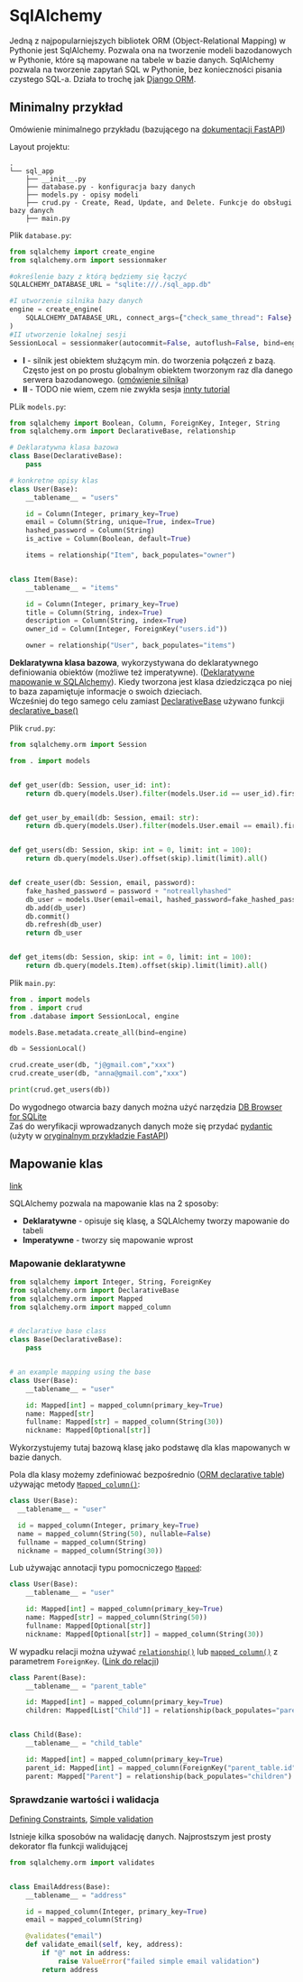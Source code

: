 # SqlAlchemy

Jedną z najpopularniejszych bibliotek ORM (Object-Relational Mapping) w Pythonie jest SqlAlchemy. Pozwala ona na tworzenie modeli bazodanowych w Pythonie, które są mapowane na tabele w bazie danych. SqlAlchemy pozwala na tworzenie zapytań SQL w Pythonie, bez konieczności pisania czystego SQL-a.
Działa to trochę jak [Django ORM](../Webówka🌍/9_django.md).


## Minimalny przykład

Omówienie minimalnego przykładu (bazującego na [dokumentacji FastAPI](https://fastapi.tiangolo.com/tutorial/sql-databases/))

Layout projektu:

```
.
└── sql_app
    ├── __init__.py
    ├── database.py - konfiguracja bazy danych
    ├── models.py - opisy modeli
    ├── crud.py - Create, Read, Update, and Delete. Funkcje do obsługi bazy danych
    ├── main.py
```

Plik `database.py`:

```py
from sqlalchemy import create_engine
from sqlalchemy.orm import sessionmaker

#określenie bazy z którą będziemy się łączyć
SQLALCHEMY_DATABASE_URL = "sqlite:///./sql_app.db"

#I utworzenie silnika bazy danych
engine = create_engine(
    SQLALCHEMY_DATABASE_URL, connect_args={"check_same_thread": False}
)
#II utworzenie lokalnej sesji
SessionLocal = sessionmaker(autocommit=False, autoflush=False, bind=engine)
```

- **I** - silnik jest obiektem służącym min. do tworzenia połączeń z bazą. Często jest on po prostu globalnym obiektem tworzonym raz dla danego serwera bazodanowego. ([omówienie silnika](https://docs.sqlalchemy.org/en/20/tutorial/engine.html#tutorial-engine))
- **II** - TODO nie wiem, czem nie zwykła sesja [innty tutorial](https://docs.sqlalchemy.org/en/20/tutorial/dbapi_transactions.html#executing-with-an-orm-session)

PLik ``models.py``:

```py
from sqlalchemy import Boolean, Column, ForeignKey, Integer, String
from sqlalchemy.orm import DeclarativeBase, relationship

# Deklaratywna klasa bazowa
class Base(DeclarativeBase):
    pass

# konkretne opisy klas
class User(Base):
    __tablename__ = "users"

    id = Column(Integer, primary_key=True)
    email = Column(String, unique=True, index=True)
    hashed_password = Column(String)
    is_active = Column(Boolean, default=True)

    items = relationship("Item", back_populates="owner")


class Item(Base):
    __tablename__ = "items"

    id = Column(Integer, primary_key=True)
    title = Column(String, index=True)
    description = Column(String, index=True)
    owner_id = Column(Integer, ForeignKey("users.id"))

    owner = relationship("User", back_populates="items")
```

**Deklaratywna klasa bazowa**, wykorzystywana do deklaratywnego definiowania obiektów (możliwe też imperatywne). ([Deklaratywne mapowanie w SQLAlchemy](https://docs.sqlalchemy.org/en/20/orm/mapping_styles.html#orm-declarative-mapping)). Kiedy tworzona jest klasa dziedzicząca po niej to baza zapamiętuje informacje o swoich dzieciach.   
Wcześniej do tego samego celu zamiast [DeclarativeBase](https://docs.sqlalchemy.org/en/20/orm/mapping_api.html#sqlalchemy.orm.DeclarativeBase) używano funkcji [declarative_base()](https://docs.sqlalchemy.org/en/20/orm/mapping_api.html#sqlalchemy.orm.declarative_base)

Plik `crud.py`:

```py
from sqlalchemy.orm import Session

from . import models


def get_user(db: Session, user_id: int):
    return db.query(models.User).filter(models.User.id == user_id).first()


def get_user_by_email(db: Session, email: str):
    return db.query(models.User).filter(models.User.email == email).first()


def get_users(db: Session, skip: int = 0, limit: int = 100):
    return db.query(models.User).offset(skip).limit(limit).all()


def create_user(db: Session, email, password):
    fake_hashed_password = password + "notreallyhashed"
    db_user = models.User(email=email, hashed_password=fake_hashed_password)
    db.add(db_user)
    db.commit()
    db.refresh(db_user)
    return db_user


def get_items(db: Session, skip: int = 0, limit: int = 100):
    return db.query(models.Item).offset(skip).limit(limit).all()

```

Plik `main.py`:

```py
from . import models
from . import crud
from .database import SessionLocal, engine

models.Base.metadata.create_all(bind=engine)

db = SessionLocal()

crud.create_user(db, "j@gmail.com","xxx")
crud.create_user(db, "anna@gmail.com","xxx")

print(crud.get_users(db))
```

Do wygodnego otwarcia bazy danych można użyć narzędzia [DB Browser for SQLite](https://sqlitebrowser.org/)   
Zaś do weryfikacji wprowadzanych danych może się przydać [pydantic](https://docs.pydantic.dev/latest/) (użyty w [oryginalnym przykładzie FastAPI](https://fastapi.tiangolo.com/tutorial/sql-databases/))



## Mapowanie klas

[link](https://docs.sqlalchemy.org/en/20/orm/mapping_styles.html)

SQLAlchemy pozwala na mapowanie klas na 2 sposoby:

- **Deklaratywne** - opisuje się klasę, a SQLAlchemy tworzy mapowanie do tabeli
- **Imperatywne** - tworzy się mapowanie wprost

### Mapowanie deklaratywne


```py
from sqlalchemy import Integer, String, ForeignKey
from sqlalchemy.orm import DeclarativeBase
from sqlalchemy.orm import Mapped
from sqlalchemy.orm import mapped_column


# declarative base class
class Base(DeclarativeBase):
    pass


# an example mapping using the base
class User(Base):
    __tablename__ = "user"

    id: Mapped[int] = mapped_column(primary_key=True)
    name: Mapped[str]
    fullname: Mapped[str] = mapped_column(String(30))
    nickname: Mapped[Optional[str]]
```

Wykorzystujemy tutaj bazową klasę jako podstawę dla klas mapowanych w bazie danych.   

Pola dla klasy możemy zdefiniować bezpośrednio ([ORM declarative table](https://docs.sqlalchemy.org/en/20/orm/declarative_tables.html#orm-declarative-table)) używając metody [`Mapped_column()`](https://docs.sqlalchemy.org/en/20/orm/mapping_api.html#sqlalchemy.orm.mapped_column):

```py
class User(Base):
  __tablename__ = "user"

  id = mapped_column(Integer, primary_key=True)
  name = mapped_column(String(50), nullable=False)
  fullname = mapped_column(String)
  nickname = mapped_column(String(30))
```

Lub używając annotacji typu pomocniczego [`Mapped`](https://docs.sqlalchemy.org/en/20/orm/internals.html#sqlalchemy.orm.Mapped):

```py
class User(Base):
    __tablename__ = "user"

    id: Mapped[int] = mapped_column(primary_key=True)
    name: Mapped[str] = mapped_column(String(50))
    fullname: Mapped[Optional[str]]
    nickname: Mapped[Optional[str]] = mapped_column(String(30))
```

W wypadku relacji można używać [`relationship()`](https://docs.sqlalchemy.org/en/20/orm/relationship_api.html#sqlalchemy.orm.relationship) lub [`mapped_column()`](https://docs.sqlalchemy.org/en/20/orm/mapping_api.html#sqlalchemy.orm.mapped_column) z parametrem `ForeignKey`. ([Link do relacji](https://docs.sqlalchemy.org/en/20/orm/basic_relationships.html#one-to-many))

```py
class Parent(Base):
    __tablename__ = "parent_table"

    id: Mapped[int] = mapped_column(primary_key=True)
    children: Mapped[List["Child"]] = relationship(back_populates="parent")


class Child(Base):
    __tablename__ = "child_table"

    id: Mapped[int] = mapped_column(primary_key=True)
    parent_id: Mapped[int] = mapped_column(ForeignKey("parent_table.id"))
    parent: Mapped["Parent"] = relationship(back_populates="children")
```

### Sprawdzanie wartości i walidacja

[Defining Constraints](https://docs.sqlalchemy.org/en/20/core/constraints.html#constraints-api), [Simple validation](https://docs.sqlalchemy.org/en/20/orm/mapped_attributes.html#simple-validators)

Istnieje kilka sposobów na walidację danych. Najprostszym jest prosty dekorator fla funkcji walidującej

```py
from sqlalchemy.orm import validates


class EmailAddress(Base):
    __tablename__ = "address"

    id = mapped_column(Integer, primary_key=True)
    email = mapped_column(String)

    @validates("email")
    def validate_email(self, key, address):
        if "@" not in address:
            raise ValueError("failed simple email validation")
        return address
```

